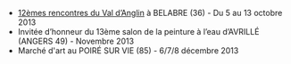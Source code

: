 * [12èmes rencontres du Val d’Anglin](http://www.rencontres-artistiques-val-anglin.fr) à BELABRE (36) - Du 5 au 13 octobre 2013
* Invitée d’honneur du 13ème salon de la peinture à l’eau d’AVRILLÉ (ANGERS 49) - Novembre 2013
* Marché d'art au POIRÉ SUR VIE (85) - 6/7/8 décembre 2013